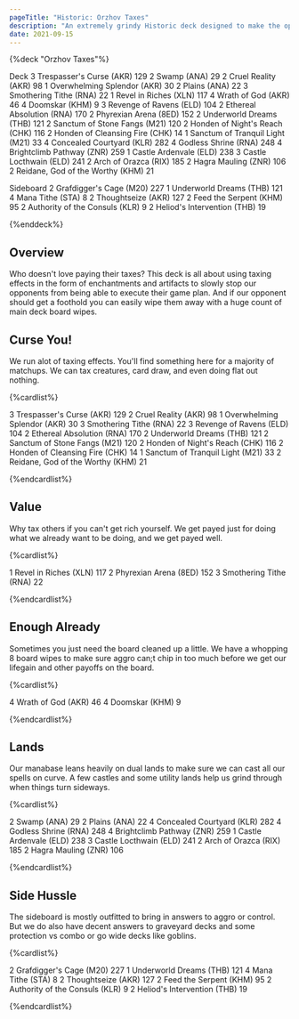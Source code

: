 ```yaml
---
pageTitle: "Historic: Orzhov Taxes"
description: "An extremely grindy Historic deck designed to make the opponent pay in some way for almost everything they want to do."
date: 2021-09-15
---
```


{%deck "Orzhov Taxes"%}

Deck
3 Trespasser's Curse (AKR) 129
2 Swamp (ANA) 29
2 Cruel Reality (AKR) 98
1 Overwhelming Splendor (AKR) 30
2 Plains (ANA) 22
3 Smothering Tithe (RNA) 22
1 Revel in Riches (XLN) 117
4 Wrath of God (AKR) 46
4 Doomskar (KHM) 9
3 Revenge of Ravens (ELD) 104
2 Ethereal Absolution (RNA) 170
2 Phyrexian Arena (8ED) 152
2 Underworld Dreams (THB) 121
2 Sanctum of Stone Fangs (M21) 120
2 Honden of Night's Reach (CHK) 116
2 Honden of Cleansing Fire (CHK) 14
1 Sanctum of Tranquil Light (M21) 33
4 Concealed Courtyard (KLR) 282
4 Godless Shrine (RNA) 248
4 Brightclimb Pathway (ZNR) 259
1 Castle Ardenvale (ELD) 238
3 Castle Locthwain (ELD) 241
2 Arch of Orazca (RIX) 185
2 Hagra Mauling (ZNR) 106
2 Reidane, God of the Worthy (KHM) 21

Sideboard
2 Grafdigger's Cage (M20) 227
1 Underworld Dreams (THB) 121
4 Mana Tithe (STA) 8
2 Thoughtseize (AKR) 127
2 Feed the Serpent (KHM) 95
2 Authority of the Consuls (KLR) 9
2 Heliod's Intervention (THB) 19

{%enddeck%}

## Overview

Who doesn't love paying their taxes? This deck is all about using taxing effects in the form of enchantments and artifacts to slowly stop our opponents from being able to execute their game plan. And if our opponent should get a foothold you can easily wipe them away with a huge count of main deck board wipes. 

## Curse You!

We run alot of taxing effects. You'll find something here for a majority of matchups. We can tax creatures, card draw, and even doing flat out nothing. 

{%cardlist%}

3 Trespasser's Curse (AKR) 129
2 Cruel Reality (AKR) 98
1 Overwhelming Splendor (AKR) 30
3 Smothering Tithe (RNA) 22
3 Revenge of Ravens (ELD) 104
2 Ethereal Absolution (RNA) 170
2 Underworld Dreams (THB) 121
2 Sanctum of Stone Fangs (M21) 120
2 Honden of Night's Reach (CHK) 116
2 Honden of Cleansing Fire (CHK) 14
1 Sanctum of Tranquil Light (M21) 33
2 Reidane, God of the Worthy (KHM) 21

{%endcardlist%}

## Value

Why tax others if you can't get rich yourself. We get payed just for doing what we already want to be doing, and we get payed well. 

{%cardlist%}

1 Revel in Riches (XLN) 117
2 Phyrexian Arena (8ED) 152
3 Smothering Tithe (RNA) 22

{%endcardlist%}

## Enough Already

Sometimes you just need the board cleaned up a little. We have a whopping 8 board wipes to make sure aggro can;t chip in too much before we get our lifegain and other payoffs on the board. 

{%cardlist%}

4 Wrath of God (AKR) 46
4 Doomskar (KHM) 9

{%endcardlist%}

## Lands

Our manabase leans heavily on dual lands to make sure we can cast all our spells on curve. A few castles and some utility lands help us grind through when things turn sideways. 

{%cardlist%}

2 Swamp (ANA) 29
2 Plains (ANA) 22
4 Concealed Courtyard (KLR) 282
4 Godless Shrine (RNA) 248
4 Brightclimb Pathway (ZNR) 259
1 Castle Ardenvale (ELD) 238
3 Castle Locthwain (ELD) 241
2 Arch of Orazca (RIX) 185
2 Hagra Mauling (ZNR) 106

{%endcardlist%}

## Side Hussle

The sideboard is mostly outfitted to bring in answers to aggro or control. But we do also have decent answers to graveyard decks and some protection vs   combo or go wide decks like goblins. 

{%cardlist%}

2 Grafdigger's Cage (M20) 227
1 Underworld Dreams (THB) 121
4 Mana Tithe (STA) 8
2 Thoughtseize (AKR) 127
2 Feed the Serpent (KHM) 95
2 Authority of the Consuls (KLR) 9
2 Heliod's Intervention (THB) 19

{%endcardlist%}